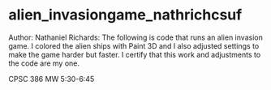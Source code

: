# alien_invasiongame_nathrichcsuf
Author: Nathaniel Richards: The following is code that runs an alien invasion game. I colored the alien ships with Paint 3D and I also adjusted settings to make the game harder but faster. I certify that this work and adjustments to the code are my one.

CPSC 386
MW 5:30-6:45
